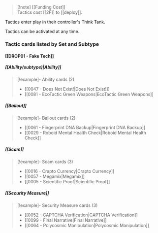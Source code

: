 


 > [!note] [[Funding Cost]]  
 >  Tactics cost [[2F]] to [[deploy]].

Tactics enter play in their controller's Think Tank.

Tactics can be activated at any time.


### Tactic cards listed by Set and Subtype

#### [[DROP01 - Fake Tech]]

##### [[Ability(subtype)|Ability]]
> [!example]- Ability cards (2)
>  - [[0047 - Does Not Exist!|Does Not Exist!]]
>  - [[0081 - EcoTactic Green Weapons|EcoTactic Green Weapons]]
##### [[Bailout]]
> [!example]- Bailout cards (2)
>  - [[0061 - Fingerprint DNA Backup|Fingerprint DNA Backup]]
>  - [[0029 - Roboid Mental Health Check|Roboid Mental Health Check]]
##### [[Scam]]
> [!example]- Scam cards (3)
>  - [[0016 - Crapto Currency|Crapto Currency]]
>  - [[0057 - Megamix|Megamix]]
>  - [[0005 - Scientific Proof|Scientific Proof]]
##### [[Security Measure]]
> [!example]- Security Measure cards (3)
>  - [[0052 - CAPTCHA Verification|CAPTCHA Verification]]
>  - [[0099 - Final Narrative|Final Narrative]]
>  - [[0064 - Polycosmic Manipulation|Polycosmic Manipulation]]

